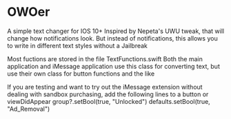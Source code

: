 # OWOer
A simple text changer for IOS 10+
Inspired by Nepeta's UWU tweak, that will change how notifications look.
But instead of notifications, this allows you to write in different text styles without a Jailbreak

Most fuctions are stored in the file TextFunctions.swift
Both the main application and iMessage application use this class for converting text, 
but use their own class for button functions and the like

If you are testing and want to try out the iMessage extension without dealing with sandbox purchasing,
add the following lines to a button or viewDidAppear
    group?.setBool(true, "Unlocked")
    defaults.setBool(true, "Ad_Removal")
